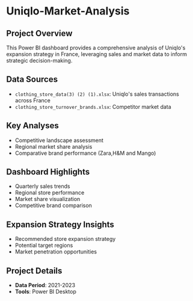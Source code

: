 # Uniqlo-Market-Analysis

## Project Overview
This Power BI dashboard provides a comprehensive analysis of Uniqlo's expansion strategy in France, leveraging sales and market data to inform strategic decision-making.

## Data Sources
- `clothing_store_data(3) (2) (1).xlsx`: Uniqlo's sales transactions across France
- `clothing_store_turnover_brands.xlsx`: Competitor market data

## Key Analyses
- Competitive landscape assessment
- Regional market share analysis
- Comparative brand performance (Zara,H&M and Mango)

## Dashboard Highlights
- Quarterly sales trends
- Regional store performance
- Market share visualization
- Competitive brand comparison

## Expansion Strategy Insights
- Recommended store expansion strategy
- Potential target regions
- Market penetration opportunities

## Project Details
- **Data Period**: 2021-2023
- **Tools**: Power BI Desktop


